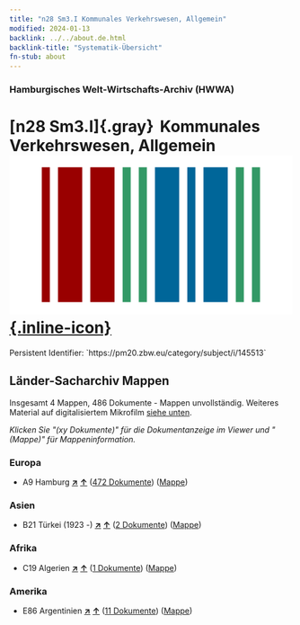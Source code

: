 ```yaml
---
title: "n28 Sm3.I Kommunales Verkehrswesen, Allgemein"
modified: 2024-01-13
backlink: ../../about.de.html
backlink-title: "Systematik-Übersicht"
fn-stub: about
---
```


### Hamburgisches Welt-Wirtschafts-Archiv (HWWA)

# [n28 Sm3.I]{.gray}&#8201; Kommunales Verkehrswesen, Allgemein &#160; [![Wikidata](/images/Wikidata-logo.svg "Wikidata"){.inline-icon}](http://www.wikidata.org/entity/Q104711091)

<div class="hint">Persistent Identifier: `https://pm20.zbw.eu/category/subject/i/145513`</div>







## Länder-Sacharchiv Mappen






Insgesamt 4 Mappen, 486 Dokumente - Mappen unvollständig. Weiteres Material auf digitalisiertem Mikrofilm [siehe unten](#filmsections).

_Klicken Sie "(xy Dokumente)" für die Dokumentanzeige im Viewer und "(Mappe)" für Mappeninformation._




### Europa

- A9 Hamburg [**&nearr;**](../../../geo/i/140905/about.de.html "Hamburg (alle Mappen)") [**&uarr;**](../../../geo/about.de.html#A9 "Ländersystematik") (<a href="https://pm20.zbw.eu/iiifview/folder/sh/140905,145513" title="über: Hamburg : Kommunales Verkehrswesen, Allgemein" target="_blank">472 Dokumente</a>) ([Mappe](../../../../folder/sh/1409xx/140905/1455xx/145513/about.de.html))

### Asien

- B21 Türkei (1923 -) [**&nearr;**](../../../geo/i/141111/about.de.html "Türkei (1923 -) (alle Mappen)") [**&uarr;**](../../../geo/about.de.html#B21 "Ländersystematik") (<a href="https://pm20.zbw.eu/iiifview/folder/sh/141111,145513" title="über: Türkei (1923 -) : Kommunales Verkehrswesen, Allgemein" target="_blank">2 Dokumente</a>) ([Mappe](../../../../folder/sh/1411xx/141111/1455xx/145513/about.de.html))

### Afrika

- C19 Algerien [**&nearr;**](../../../geo/i/141354/about.de.html "Algerien (alle Mappen)") [**&uarr;**](../../../geo/about.de.html#C19 "Ländersystematik") (<a href="https://pm20.zbw.eu/iiifview/folder/sh/141354,145513" title="über: Algerien : Kommunales Verkehrswesen, Allgemein" target="_blank">1 Dokumente</a>) ([Mappe](../../../../folder/sh/1413xx/141354/1455xx/145513/about.de.html))

### Amerika

- E86 Argentinien [**&nearr;**](../../../geo/i/141692/about.de.html "Argentinien (alle Mappen)") [**&uarr;**](../../../geo/about.de.html#E86 "Ländersystematik") (<a href="https://pm20.zbw.eu/iiifview/folder/sh/141692,145513" title="über: Argentinien : Kommunales Verkehrswesen, Allgemein" target="_blank">11 Dokumente</a>) ([Mappe](../../../../folder/sh/1416xx/141692/1455xx/145513/about.de.html))



<a id="filmsections" />













